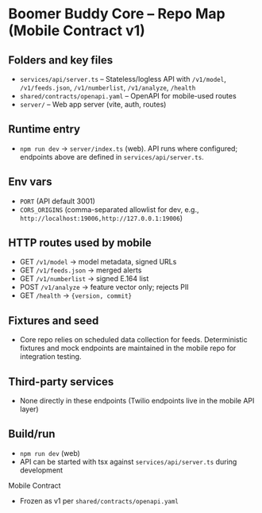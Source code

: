 # Boomer Buddy Core – Repo Map (Mobile Contract v1)

## Folders and key files
- `services/api/server.ts` – Stateless/logless API with `/v1/model`, `/v1/feeds.json`, `/v1/numberlist`, `/v1/analyze`, `/health`
- `shared/contracts/openapi.yaml` – OpenAPI for mobile-used routes
- `server/` – Web app server (vite, auth, routes)

## Runtime entry
- `npm run dev` → `server/index.ts` (web). API runs where configured; endpoints above are defined in `services/api/server.ts`.

## Env vars
- `PORT` (API default 3001)
- `CORS_ORIGINS` (comma-separated allowlist for dev, e.g., `http://localhost:19006,http://127.0.0.1:19006`)

## HTTP routes used by mobile
- GET `/v1/model` → model metadata, signed URLs
- GET `/v1/feeds.json` → merged alerts
- GET `/v1/numberlist` → signed E.164 list
- POST `/v1/analyze` → feature vector only; rejects PII
- GET `/health` → `{version, commit}`

## Fixtures and seed
- Core repo relies on scheduled data collection for feeds. Deterministic fixtures and mock endpoints are maintained in the mobile repo for integration testing.

## Third-party services
- None directly in these endpoints (Twilio endpoints live in the mobile API layer)

## Build/run
- `npm run dev` (web)
- API can be started with tsx against `services/api/server.ts` during development

Mobile Contract
- Frozen as v1 per `shared/contracts/openapi.yaml`
